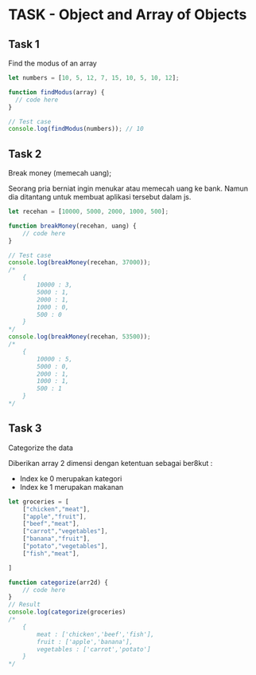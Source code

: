 # TASK - Object and Array of Objects

## Task 1

Find the modus of an array

```js
let numbers = [10, 5, 12, 7, 15, 10, 5, 10, 12];

function findModus(array) {
  // code here
}

// Test case
console.log(findModus(numbers)); // 10
```

## Task 2

Break money (memecah uang);

Seorang pria berniat ingin menukar atau memecah uang ke bank. Namun dia ditantang untuk membuat aplikasi tersebut dalam js.

```js
let recehan = [10000, 5000, 2000, 1000, 500];

function breakMoney(recehan, uang) {
    // code here
}

// Test case
console.log(breakMoney(recehan, 37000));
/*
    {
        10000 : 3,
        5000 : 1,
        2000 : 1,
        1000 : 0,
        500 : 0
    }
*/
console.log(breakMoney(recehan, 53500));
/*
    {
        10000 : 5,
        5000 : 0,
        2000 : 1,
        1000 : 1,
        500 : 1
    }
*/
```

## Task 3

Categorize the data

Diberikan array 2 dimensi dengan ketentuan sebagai ber8kut :

- Index ke 0 merupakan kategori
- Index ke 1 merupakan makanan

```js
let groceries = [
    ["chicken","meat"],
    ["apple","fruit"],
    ["beef","meat"],
    ["carrot","vegetables"],
    ["banana","fruit"],
    ["potato","vegetables"],
    ["fish","meat"],

]

function categorize(arr2d) {
    // code here
}
// Result
console.log(categorize(groceries)
/*
    {
        meat : ['chicken','beef','fish'],
        fruit : ['apple','banana'],
        vegetables : ['carrot','potato']
    }
*/


```
